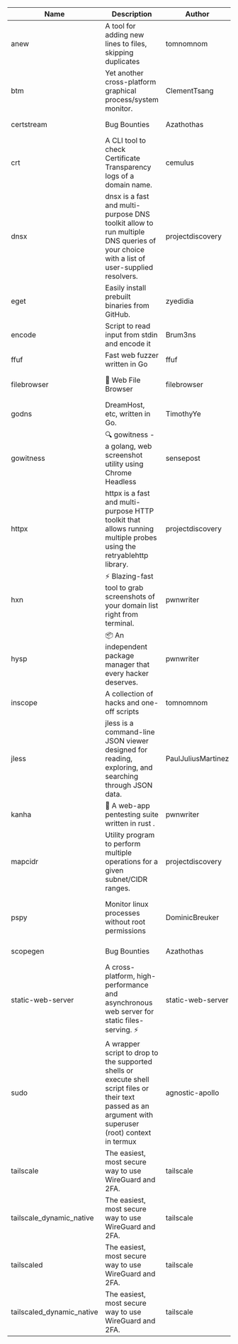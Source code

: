 | Name | Description | Author | Repository | Stars | Version | Updated | Size | SHA256SUM | B3SUM | Source | Language | License |
| ---- | ----------- | ------ | ---------- | ----- | ------- | ------- | ---- | --- | ------ | --------|-------- | ------- |
| anew | A tool for adding new lines to files, skipping duplicates | tomnomnom | [https://github.com/tomnomnom/anew](https://github.com/tomnomnom/anew) | 1104 | v0.1.1 | 2022-03-15T22:35:31Z | 1.41 MB | 4718e5922e66590f658da2add0fe0c52a6ea3b0ae22bc209d4ce190e16412a33 | 0a11837ed22b73d5c219b561e809eac2f954858abd09bdecd57e60fe51e18b55 | https://raw.githubusercontent.com/Azathothas/Toolpacks/main/aarch64_arm64_v8a_Android/anew | Go | MIT License |
| btm | Yet another cross-platform graphical process/system monitor. | ClementTsang | [https://github.com/ClementTsang/bottom](https://github.com/ClementTsang/bottom) | 8164 | 0.9.6 | 2023-08-27T01:43:44Z | 3.11 MB | b8f620274b7f437889d8658ea4f5b9205d62d28c9d11e3d41711705a18f64c08 | 5ca18f41542d6768580e2ca24ad853cb8ac3bf866b202af136cefd7343194868 | https://raw.githubusercontent.com/Azathothas/Toolpacks/main/aarch64_arm64_v8a_Android/btm | Rust | MIT License |
| certstream |  Bug Bounties | Azathothas | [https://github.com/Azathothas/Arsenal](https://github.com/Azathothas/Arsenal) | 12 | null |  | 4.54 MB | ca80cd38672190ffb0d4920bf3fd9861aebb6ad5e4b17dcf997a53cebf26714d | 3107027c14edcd4f45d3efeb71fb11ee402ecb1bdf877ae7674b6cc2915b348c | https://raw.githubusercontent.com/Azathothas/Toolpacks/main/aarch64_arm64_v8a_Android/certstream | Shell | null |
| crt | A CLI tool to check Certificate Transparency logs of a domain name. | cemulus | [https://github.com/cemulus/crt](https://github.com/cemulus/crt) | 64 | v0.1.0 | 2022-03-08T21:41:54Z | 4.63 MB | 99e5f5a106448f29faf836c5c0fe425e1d49daebf1b55f8186c0440cad63a323 | 72702898ba3e9a0c0a37ac9c832d5280c5d89ab0cfd99fd3d98cd6dc0ab303e5 | https://raw.githubusercontent.com/Azathothas/Toolpacks/main/aarch64_arm64_v8a_Android/crt | Go | Apache License 2.0 |
| dnsx | dnsx is a fast and multi-purpose DNS toolkit allow to run multiple DNS queries of your choice with a list of user-supplied resolvers. | projectdiscovery | [https://github.com/projectdiscovery/dnsx](https://github.com/projectdiscovery/dnsx) | 1818 | v1.1.6 | 2023-11-11T19:20:44Z | 25.01 MB | 0b91e2ccc52cb6f9593c8ac6e43c500d181755125f5486abce2c3da053818dda | e9ae60d6f3d80919f0de1e7e8fe38424c84141f3b9df900d68915970a31290d3 | https://raw.githubusercontent.com/Azathothas/Toolpacks/main/aarch64_arm64_v8a_Android/dnsx | Go | MIT License |
| eget | Easily install prebuilt binaries from GitHub. | zyedidia | [https://github.com/zyedidia/eget](https://github.com/zyedidia/eget) | 656 | v1.3.3 | 2023-02-22T05:15:46Z | 6.49 MB | a16898d78204396bbce070b39c3452f8be7119a83b66f3ea043ee5c84831adec | aa0585a77b6bf8a391823dd672a94fec773576815bde4ff101293ea885d98e68 | https://raw.githubusercontent.com/Azathothas/Toolpacks/main/aarch64_arm64_v8a_Android/eget | Go | MIT License |
| encode | Script to read input from stdin and encode it | Brum3ns | [https://github.com/Brum3ns/encode](https://github.com/Brum3ns/encode) | 18 | null |  | 2.49 MB | 5d4aa11cfda66bb6f30baabad268ba307ba53f0faeb764d93589ee5e3a48d1c7 | c7289704677aa9530dad20db400df3bb85e13990317e5ee0dde3800ff6e4e98c | https://raw.githubusercontent.com/Azathothas/Toolpacks/main/aarch64_arm64_v8a_Android/encode | Go | MIT License |
| ffuf | Fast web fuzzer written in Go | ffuf | [https://github.com/ffuf/ffuf](https://github.com/ffuf/ffuf) | 10712 | v2.1.0 | 2023-09-16T12:23:19Z | 8.18 MB | 7674b60ad560dece0f3a2f996c16c101edeaa5fe47210a40ae3af12401a8dd34 | 541c930a945e2a3f12143d12e0c475e2c50d3ee4e47db0cc1a145d302a625f0c | https://raw.githubusercontent.com/Azathothas/Toolpacks/main/aarch64_arm64_v8a_Android/ffuf | Go | MIT License |
| filebrowser | 📂 Web File Browser | filebrowser | [https://github.com/filebrowser/filebrowser](https://github.com/filebrowser/filebrowser) | 22003 | v2.26.0 | 2023-11-02T21:58:20Z | 13.29 MB | 84ab5d7f18206743bc1deb27a9bc45615c745daf07480df97f6357d8f6f482ba | 0439627e125d30d20504232cdf848b8c52c721622e788dfb7e2b52f26ff48a34 | https://raw.githubusercontent.com/Azathothas/Toolpacks/main/aarch64_arm64_v8a_Android/filebrowser | Go | Apache License 2.0 |
| godns |  DreamHost, etc, written in Go. | TimothyYe | [https://github.com/TimothyYe/godns](https://github.com/TimothyYe/godns) | 1384 | v3.0.4 | 2023-10-22T12:12:07Z | 11.80 MB | 845c8c2c72cdfc43dfb34e3eea9fc5f98ff4a41dcc86962e736212ecb68c089e | 98e01dc71c5f06023c3beed355504ba3d50a83f0b464c89e5fe28cd3a787cd59 | https://raw.githubusercontent.com/Azathothas/Toolpacks/main/aarch64_arm64_v8a_Android/godns | Go | Apache License 2.0 |
| gowitness | 🔍 gowitness - a golang, web screenshot utility using Chrome Headless | sensepost | [https://github.com/sensepost/gowitness](https://github.com/sensepost/gowitness) | 2506 | 2.5.1 | 2023-10-29T11:11:30Z | 25.96 MB | c1fe2c01a15091be98586f8ce0193f20e181b3ad17a1ecd9553318e0bd64324c | 59de547c2e4a8193ca0ba8e871192c6ddac4d4bead660dc61fab03e71c779795 | https://raw.githubusercontent.com/Azathothas/Toolpacks/main/aarch64_arm64_v8a_Android/gowitness | Go | GNU General Public License v3.0 |
| httpx | httpx is a fast and multi-purpose HTTP toolkit that allows running multiple probes using the retryablehttp library. | projectdiscovery | [https://github.com/projectdiscovery/httpx](https://github.com/projectdiscovery/httpx) | 6289 | v1.3.7 | 2023-11-13T07:26:10Z | 39.73 MB | cb36e6861059b00665dc2cd7decf01b5982f16b7b67eebe24747549546439aac | b2329c6f3c7b52b90078e251470fe4a79ee626efc2889619a35c0c35b8c7465c | https://raw.githubusercontent.com/Azathothas/Toolpacks/main/aarch64_arm64_v8a_Android/httpx | Go | MIT License |
| hxn | ⚡ Blazing-fast tool to grab screenshots of your domain list right from terminal. | pwnwriter | [https://github.com/pwnwriter/haylxon](https://github.com/pwnwriter/haylxon) | 348 | v0.1.9 | 2023-11-03T07:24:19Z | 6.03 MB | dfbc687a895ffd348fd622ec4981d5ebb0f424915e7ce3efc131eba898221108 | 168f821cbbceee545ce339a365f3d9f6005d0a58611ae5d42daee7654544b273 | https://raw.githubusercontent.com/Azathothas/Toolpacks/main/aarch64_arm64_v8a_Android/hxn | Rust | MIT License |
| hysp | 📦 An independent package manager that every hacker deserves. | pwnwriter | [https://github.com/pwnwriter/hysp](https://github.com/pwnwriter/hysp) | 385 | v0.1.2 | 2023-12-13T15:03:18Z | 3.26 MB | 4b30de2662f97aa26f3500cea103455e880f84f9b584270a593d3520033d2af5 | c2db1c9c0dfecc69256cd04973376754aa0f3fc1b729260d7f8e20ba6bc30f05 | https://raw.githubusercontent.com/Azathothas/Toolpacks/main/aarch64_arm64_v8a_Android/hysp | Rust | MIT License |
| inscope | A collection of hacks and one-off scripts | tomnomnom | [https://github.com/tomnomnom/hacks](https://github.com/tomnomnom/hacks) | 1958 | null |  | 1.79 MB | 508df66e05b2b015ee810902ccee63d0afa615b03e1948d9afd74d2c352ba3a6 | bb5ccc2c7c7f83c7128cd8923e04a4c2b2b1d67cb91ae74d9cfec4259416ca6a | https://raw.githubusercontent.com/Azathothas/Toolpacks/main/aarch64_arm64_v8a_Android/inscope | Go | null |
| jless | jless is a command-line JSON viewer designed for reading, exploring, and searching through JSON data. | PaulJuliusMartinez | [https://github.com/PaulJuliusMartinez/jless](https://github.com/PaulJuliusMartinez/jless) | 4294 | v0.9.0 | 2023-07-17T02:51:34Z | 1.74 MB | 7833474dcc6a493542580897949bb4b842e0f9e2e71834ee6072c469573120f5 | 56e6f82dd4b81ec33cf1d76090f6522514c0f96bb2843c12688e1979015ee859 | https://raw.githubusercontent.com/Azathothas/Toolpacks/main/aarch64_arm64_v8a_Android/jless | Rust | MIT License |
| kanha | 🦚 A web-app pentesting suite written in rust . | pwnwriter | [https://github.com/pwnwriter/kanha](https://github.com/pwnwriter/kanha) | 219 | v-v0.1.2 | 2023-10-17T16:42:52Z | 2.78 MB | d92ce5d7f396d0cd46c7766bca3aaa0351abb4cfec0279b94783eb06dfd0d303 | 6b2ed3125975891cddc8001b3ae8b6ce658ff5828a4f36e2fba36118a4d3dd34 | https://raw.githubusercontent.com/Azathothas/Toolpacks/main/aarch64_arm64_v8a_Android/kanha | Rust | MIT License |
| mapcidr | Utility program to perform multiple operations for a given subnet/CIDR ranges. | projectdiscovery | [https://github.com/projectdiscovery/mapcidr](https://github.com/projectdiscovery/mapcidr) | 870 | v1.1.16 | 2023-11-23T07:59:56Z | 22.31 MB | 5c001b102044dc5f53a222764f3fc00fcda8b91c1209070c557844a73c58dc8d | ac0953c24578629a23d090a6a0e7c7251f307915b476f0b9b7bd107e0396a271 | https://raw.githubusercontent.com/Azathothas/Toolpacks/main/aarch64_arm64_v8a_Android/mapcidr | Go | MIT License |
| pspy | Monitor linux processes without root permissions | DominicBreuker | [https://github.com/DominicBreuker/pspy](https://github.com/DominicBreuker/pspy) | 4293 | v1.2.1 | 2023-01-17T21:10:08Z | 3.48 MB | 2eb2719f451fa9956e9a55d22b37ae43d9822af0b2bbaa5b72c381c6d729e693 | 0a89754c7dd65055477d9bce25de4af447678109bdb818c2b950f7b19c792df4 | https://raw.githubusercontent.com/Azathothas/Toolpacks/main/aarch64_arm64_v8a_Android/pspy | Go | GNU General Public License v3.0 |
| scopegen |  Bug Bounties | Azathothas | [https://github.com/Azathothas/Arsenal](https://github.com/Azathothas/Arsenal) | 12 | null |  | 1.54 MB | 0925542a8e45db109a92db6d2d145eb8a5e89884cbb5984f85409b6f1974738a | 328f12ae6c7120b1603add5e18a761de2cb30f9a39a92e07baf68c64be09d753 | https://raw.githubusercontent.com/Azathothas/Toolpacks/main/aarch64_arm64_v8a_Android/scopegen | Shell | null |
| static-web-server | A cross-platform, high-performance and asynchronous web server for static files-serving. ⚡ | static-web-server | [https://github.com/static-web-server/static-web-server](https://github.com/static-web-server/static-web-server) | 958 | v2.24.2 | 2023-12-28T17:38:30Z | 6.44 MB | b91c0be5c541d063ef553aeac152f2c553a22bfd26e1d9da736e4bcd6c3299d5 | b81d7d2f8f24eccd2eb58d3ed59d3fdae47075101c03e692c53ac2b4eb5023f5 | https://raw.githubusercontent.com/Azathothas/Toolpacks/main/aarch64_arm64_v8a_Android/static-web-server | Rust | Apache License 2.0 |
| sudo | A wrapper script to drop to the supported shells or execute shell script files or their text passed as an argument with superuser (root) context in termux | agnostic-apollo | [https://github.com/agnostic-apollo/sudo](https://github.com/agnostic-apollo/sudo) | 63 | v0.2.0 | 2021-04-10T21:03:11Z | 0.24 MB | 9e56787b3ca489a9eb9e3a64f54944aa92c728d18576972ef7ef6bb10ca6462c | 261a7ec6cf5ed2fbc82f8128f2583eda7faeb8939b9e08143046f0b046e504ae | https://raw.githubusercontent.com/Azathothas/Toolpacks/main/aarch64_arm64_v8a_Android/sudo | Shell | MIT License |
| tailscale | The easiest, most secure way to use WireGuard and 2FA. | tailscale | [https://github.com/tailscale/tailscale](https://github.com/tailscale/tailscale) | 14786 | v1.56.1 | 2023-12-15T19:44:23Z | 10.42 MB | a114fc9064192e1eddbf0cec8ca95ff342df0b2ae717a6f9c628387ed6451c98 | 0887795552cff90cfd0844694b6c3a87024d97fae58c9a5ce8f7d806eaf923ce | https://raw.githubusercontent.com/Azathothas/Toolpacks/main/aarch64_arm64_v8a_Android/tailscale | Go | BSD 3-Clause New or Revised License |
| tailscale_dynamic_native | The easiest, most secure way to use WireGuard and 2FA. | tailscale | [https://github.com/tailscale/tailscale](https://github.com/tailscale/tailscale) | 14786 | v1.56.1 | 2023-12-15T19:44:23Z | 10.69 MB | 962f04fabf917728de07d7459b77b528c56033aa6e4f14b9474ea2d7b4903634 | f63b7a215b4d4e7a0128850d114396ef86aff9479a50ed840bebf6e2a1971b2e | https://raw.githubusercontent.com/Azathothas/Toolpacks/main/aarch64_arm64_v8a_Android/tailscale_dynamic_native | Go | BSD 3-Clause New or Revised License |
| tailscaled | The easiest, most secure way to use WireGuard and 2FA. | tailscale | [https://github.com/tailscale/tailscale](https://github.com/tailscale/tailscale) | 14786 | v1.56.1 | 2023-12-15T19:44:23Z | 28.10 MB | 0340d673d4d2dcb8101c0bbfae2b4e3077626b9c48d4b930a2703a7b94029e77 | 8b556ab47194a3898393c5032987574b325777ecc36faf4dc4fdb34a52b98e2e | https://raw.githubusercontent.com/Azathothas/Toolpacks/main/aarch64_arm64_v8a_Android/tailscaled | Go | BSD 3-Clause New or Revised License |
| tailscaled_dynamic_native | The easiest, most secure way to use WireGuard and 2FA. | tailscale | [https://github.com/tailscale/tailscale](https://github.com/tailscale/tailscale) | 14786 | v1.56.1 | 2023-12-15T19:44:23Z | 29.86 MB | fba88ce7e55c151206062900184f64aaf8bb0e3023c1215996a805bd3432f48f | 6a2d17bee1cfddbcc844b2737cddbae34d8f43228f6a943d59786c61c057f823 | https://raw.githubusercontent.com/Azathothas/Toolpacks/main/aarch64_arm64_v8a_Android/tailscaled_dynamic_native | Go | BSD 3-Clause New or Revised License |

